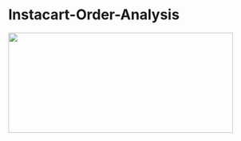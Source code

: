 # Instacart-Order-Analysis


<img width="450" height="200" src="https://user-images.githubusercontent.com/91029009/177208152-34ff57d5-ff1a-4de8-a74e-ce7a3ce64bab.png"/>


